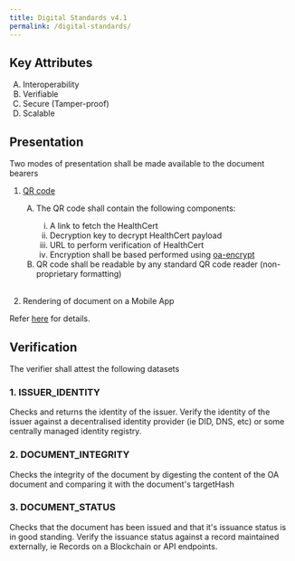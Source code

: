 ```yaml
---
title: Digital Standards v4.1
permalink: /digital-standards/
---
```

<style type="text/css">

ol.letter{
    list-style-type: upper-alpha;
}

ol.roman{
    list-style-type: lower-roman;
}


</style>

## Key Attributes
<ol class="letter"> 
<li>Interoperability</li>
<li>Verifiable</li>
<li>Secure (Tamper-proof)</li>
<li>Scalable</li>
</ol>

## Presentation

Two modes of presentation shall be made available to the document bearers

1. <a href="https://github.com/Open-Attestation/adr/blob/master/universal_actions.md" target="_blank">QR code</a>
    
    <ol class="letter"> 
    <li>The QR code shall contain the following components:<br></li>   
    <ol class="roman">
    <li>  A link to fetch the HealthCert</li>
    <li>Decryption key to decrypt HealthCert payload </li>
    <li>URL to perform verification of HealthCert </li>
    <li>Encryption shall be based performed using <a href="https://github.com/Open-Attestation/oa-encryption/blob/master/src/index.ts" target="_blank">oa-encrypt</a><br></li>
    </ol>
    <li>QR code shall be readable by any standard QR code reader (non-proprietary formatting)<br><br></li>
    </ol>
    
2.  Rendering of document on a Mobile App

Refer <a href="https://github.com/Open-Attestation/adr/blob/master/decentralised_rendering.md" target="_blank">here</a> for details.

## Verification

The verifier shall attest the following datasets

### 1. ISSUER_IDENTITY

Checks and returns the identity of the issuer. Verify the identity of the issuer against a decentralised identity provider (ie DID, DNS, etc) or some centrally managed identity registry.

### 2. DOCUMENT_INTEGRITY 

Checks the integrity of the document by digesting the content of the OA document and comparing it with the document\'s targetHash

### 3. DOCUMENT_STATUS

Checks that the document has been issued and that it\'s issuance status is in good standing. Verify the issuance status against a
record maintained externally, ie Records on a Blockchain or API endpoints.

